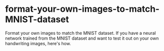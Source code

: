 # format-your-own-images-to-match-MNIST-dataset
Format your own images to match the MNIST dataset. If you have a neural network trained from the MNIST dataset and want to test it out on your own handwriting images, here's how.
